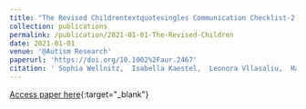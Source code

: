 ```yaml
---
title: "The Revised Childrentextquotesingles Communication Checklist-2 ($less$scp$greater$CCC-R$less$/scp$greater$): Factor Structure and Psychometric Evaluation"
collection: publications
permalink: /publication/2021-01-01-The-Revised-Children
date: 2021-01-01
venue: '@Autism Research'
paperurl: 'https://doi.org/10.1002%2Faur.2467'
citation: ' Sophia Wellnitz,  Isabella Kaestel,  Leonora Vllasaliu,  Hannah Cholemkery,  Christine Freitag,  Nico Bast, &quot;The Revised Childrentextquotesingles Communication Checklist-2 ($less$scp$greater$CCC-R$less$/scp$greater$): Factor Structure and Psychometric Evaluation.&quot; @Autism Research, 2021.'
---
```

[Access paper here](https://doi.org/10.1002%2Faur.2467){:target="_blank"}
